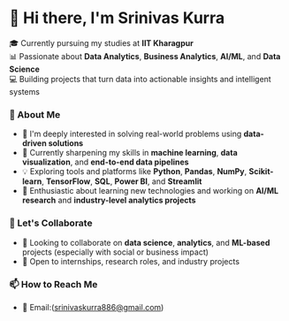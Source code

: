 # 👋 Hi there, I'm Srinivas Kurra

🎓 Currently pursuing my studies at **IIT Kharagpur**  
📊 Passionate about **Data Analytics**, **Business Analytics**, **AI/ML**, and **Data Science**  
💻 Building projects that turn data into actionable insights and intelligent systems

### 🚀 About Me
- 👀 I'm deeply interested in solving real-world problems using **data-driven solutions**
- 🌱 Currently sharpening my skills in **machine learning**, **data visualization**, and **end-to-end data pipelines**
- 💡 Exploring tools and platforms like **Python**, **Pandas**, **NumPy**, **Scikit-learn**, **TensorFlow**, **SQL**, **Power BI**, and **Streamlit**
- 🧠 Enthusiastic about learning new technologies and working on **AI/ML research** and **industry-level analytics projects**

### 🤝 Let's Collaborate
- 💼 Looking to collaborate on **data science**, **analytics**, and **ML-based** projects (especially with social or business impact)
- 🤝 Open to internships, research roles, and industry projects

### 📫 How to Reach Me
- 📧 Email:(srinivaskurra886@gmail.com)
